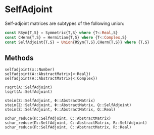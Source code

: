 # SelfAdjoint 

Self-adjoint matrices are subtypes of the following union: 

```julia
const RSym{T,S} = Symmetric{T,S} where {T<:Real,S}
const CHerm{T,S} = Hermitian{T,S} where {T<:Complex,S}
const SelfAdjoint{T,S} = Union{RSym{T,S},CHerm{T,S}} where {T,S}
```

## Methods 

```@docs
selfadjoint(x::Number)
selfadjoint(A::AbstractMatrix{<:Real})
selfadjoint(A::AbstractMatrix{<:Complex})

rsqrt(A::SelfAdjoint)
lsqrt(A::SelfAdjoint)

stein(Σ::SelfAdjoint, Φ::AbstractMatrix)
stein(Σ::SelfAdjoint, Φ::AbstractMatrix, Q::SelfAdjoint)
stein(Σ::SelfAdjoint, Φ::AbstractMatrix, Q::Real)

schur_reduce(Π::SelfAdjoint, C::AbstractMatrix)
schur_reduce(Π::SelfAdjoint, C::AbstractMatrix, R::SelfAdjoint)
schur_reduce(Π::SelfAdjoint, C::AbstractMatrix, R::Real)
```